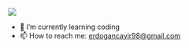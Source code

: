 

![](https://media3.giphy.com/media/jRvs5IPABac6uoZvn1/giphy.gif)
- 🌱 I’m currently learning coding
- 📫 How to reach me: erdogancayir98@gmail.com
